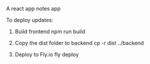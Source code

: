 A react app notes app

To deploy updates:

1. Build frontend
npm run build

2. Copy the dist folder to backend
cp -r dist ../backend

3. Deploy to Fly.io
fly deploy